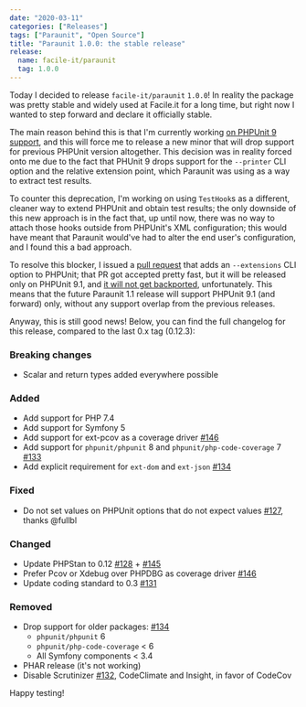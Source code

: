 ```yaml
---
date: "2020-03-11"
categories: ["Releases"]
tags: ["Paraunit", "Open Source"]
title: "Paraunit 1.0.0: the stable release"
release:
  name: facile-it/paraunit
  tag: 1.0.0
---
```


Today I decided to release `facile-it/paraunit` `1.0.0`! In reality the package was pretty stable and widely used at Facile.it for a long time, but right now I wanted to step forward and declare it officially stable. 

The main reason behind this is that I'm currently working [on PHPUnit 9 support](https://github.com/facile-it/paraunit/pull/149), and this will force me to release a new minor that will drop support for previous PHPUnit version altogether. This decision was in reality forced onto me due to the fact that PHUnit 9 drops support for the `--printer` CLI option and the relative extension point, which Paraunit was using as a way to extract test results.
<!--more-->

To counter this deprecation, I'm working on using `TestHook`s as a different, cleaner way to extend PHPUnit and obtain test results; the only downside of this new approach is in the fact that, up until now, there was no way to attach those hooks outside from PHPUnit's XML configuration; this would have meant that Paraunit would've had to alter the end user's configuration, and I found this a bad approach. 

To resolve this blocker, I issued a [pull request](https://github.com/sebastianbergmann/phpunit/pull/4136) that adds an `--extensions` CLI option to PHPUnit; that PR got accepted pretty fast, but it will be released only on PHPUnit 9.1, and [it will not get backported](https://github.com/sebastianbergmann/phpunit/issues/4131#issuecomment-596403054), unfortunately. This means that the future Paraunit 1.1 release will support PHPUnit 9.1 (and forward) only, without any support overlap from the previous releases.

Anyway, this is still good news! Below, you can find the full changelog for this release, compared to the last 0.x tag (0.12.3):

### Breaking changes
 * Scalar and return types added everywhere possible

### Added
 * Add support for PHP 7.4
 * Add support for Symfony 5
 * Add support for ext-pcov as a coverage driver [#146](https://github.com/facile-it/paraunit/pull/146)
 * Add support for `phpunit/phpunit` 8 and `phpunit/php-code-coverage` 7 [#133](https://github.com/facile-it/paraunit/pull/133)
 * Add explicit requirement for `ext-dom` and `ext-json` [#134](https://github.com/facile-it/paraunit/pull/134)

### Fixed
 * Do not set values on PHPUnit options that do not expect values [#127](https://github.com/facile-it/paraunit/pull/127), thanks @fullbl

### Changed
 * Update PHPStan to 0.12 [#128](https://github.com/facile-it/paraunit/pull/128) + [#145](https://github.com/facile-it/paraunit/pull/145)
 * Prefer Pcov or Xdebug over PHPDBG as coverage driver [#146](https://github.com/facile-it/paraunit/pull/146)
 * Update coding standard to 0.3 [#131](https://github.com/facile-it/paraunit/pull/131)

### Removed
 * Drop support for older packages: [#134](https://github.com/facile-it/paraunit/pull/134)
   * `phpunit/phpunit` 6 
   * `phpunit/php-code-coverage` < 6
   * All Symfony components < 3.4
 * PHAR release (it's not working)
 * Disable Scrutinizer [#132](https://github.com/facile-it/paraunit/pull/132), CodeClimate and Insight, in favor of CodeCov


Happy testing!
